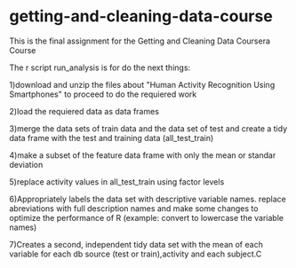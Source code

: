 # getting-and-cleaning-data-course
This is the final assignment for the Getting and Cleaning Data Coursera Course

The r script run_analysis is for do the next things:

1)download and unzip the files about "Human Activity Recognition Using Smartphones" to proceed to do the requiered work

2)load the requiered data as data frames

3)merge the data sets of train data and the data set of test and create a tidy data frame with the test and training data (all_test_train)

4)make a subset of the feature data frame with only the mean or standar deviation

5)replace activity values in all_test_train using factor levels

6)Appropriately labels the data set with descriptive variable names. replace abreviations with full description names and make some changes to optimize the performance of R (example: convert to lowercase the variable names)

7)Creates a second, independent tidy data set with the mean of each variable for each db source (test or train),activity and each subject.C

